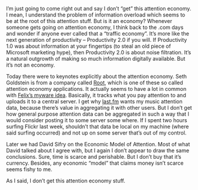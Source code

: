 I’m just going to come right out and say I don’t “get” this attention
economy. I mean, I understand the problem of information overload which
seems to be at the root of this attention stuff. But is it an economy?
Whenever someone gets going on attention economy, I think back to the
.com days and wonder if anyone ever called that a “traffic economy”.
It’s more like the next generation of productivity – Productivity 2.0 if
you will. If Productivity 1.0 was about information at your fingertips
(to steal an old piece of Microsoft marketing hype), then Productivity
2.0 is about noise filtration. It’s a natural outgrowth of making so
much information digitally available. But it’s not an economy.

Today there were to keynotes explicitly about the attention economy.
Seth Goldstein is from a company called [Root](http://root.net/), which
is one of these so called attention economy applications. It actually
seems to have a lot in common with [Felix’s myware
idea](http://devhawk.net/2006/03/08/Felix+Miller+On+The+Musical+Myware.aspx).
Basically, it tracks what you pay attention to and uploads it to a
central server. I get why [last.fm](http://last.fm) wants my music
attention data, because there’s value in aggregating it with other
users. But I don’t get how general purpose attention data can be
aggregated in such a way that I would consider posting it to some server
some where. If I spent two hours surfing Flickr last week, shouldn’t
that data be local on my machine (where said surfing occurred) and not
up on some server that’s out of my control.

Later we had David Sifry on the Economic Model of Attention. Most of
what David talked about I agree with, but I again I don’t appear to draw
the same conclusions. Sure, time is scarce and perishable. But I don’t
buy that it’s currency. Besides, any economic “model” that claims money
isn’t scarce seems fishy to me.

As I said, I don’t get this attention economy stuff.

